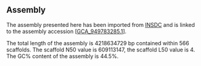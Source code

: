 **Assembly**
--------

The assembly presented here has been imported from [INSDC](http://www.insdc.org) and is linked to the assembly accession [[GCA\_949783285.1](http://www.ebi.ac.uk/ena/data/view/GCA_949783285.1)].

The total length of the assembly is 4218634729 bp contained within 566 scaffolds.
The scaffold N50 value is 609113147, the scaffold L50 value is 4.
The GC% content of the assembly is 44.5%.
